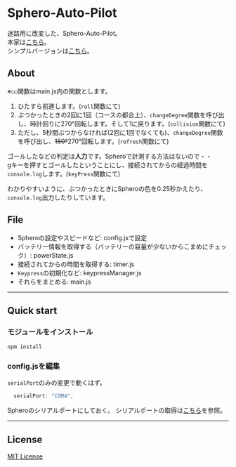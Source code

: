 # Sphero-Auto-Pilot

迷路用に改変した、Sphero-Auto-Pilot。  
本家は[こちら](https://github.com/yammmt/Sphero-Auto-Pilot)。  
シンプルバージョンは[こちら](https://github.com/shundroid/Sphero-Auto-Pilot/tree/simple)。

## About

※`○○`関数はmain.js内の関数とします。

1. ひたすら前進します。(`roll`関数にて)
2. ぶつかったときの2回に1回（コースの都合上）、`changeDegree`関数を呼び出し、時計回りに270°回転します。そして1に戻ります。(`collision`関数にて)
3. ただし、5秒間ぶつからなければ(2回に1回でなくても)、`changeDegree`関数を呼び出し、~~180°~~270°回転します。(`refresh`関数にて)

ゴールしたなどの判定は**人力**です。Spheroで計測する方法はないので・・  
gキーを押すとゴールしたということにし、接続されてからの経過時間を`console.log`します。(`keyPress`関数にて)

わかりやすいように、ぶつかったときにSpheroの色を0.25秒かえたり、  
`console.log`出力したりしています。

## File

- Spheroの設定やスピードなど: config.jsで設定
- バッテリー情報を取得する（バッテリーの容量が少ないからこまめにチェック）: powerState.js
- 接続されてからの時間を取得する: timer.js
- `Keypress`の初期化など: keypressManager.js
- それらをまとめる: main.js

___

## Quick start

### モジュールをインストール

```bash
npm install
```

### config.jsを編集

`serialPort`のみの変更で動くはず。

```js
  serialPort: "COM4",
```
Spheroのシリアルポートにしておく。
シリアルポートの取得は[こちら](https://github.com/comozilla/Sphero-wakuwaku/wiki/%E7%92%B0%E5%A2%83%E8%A8%AD%E5%AE%9A)を参照。

---

## License
[MIT License](http://wisdommingle.com/mit-license/)
